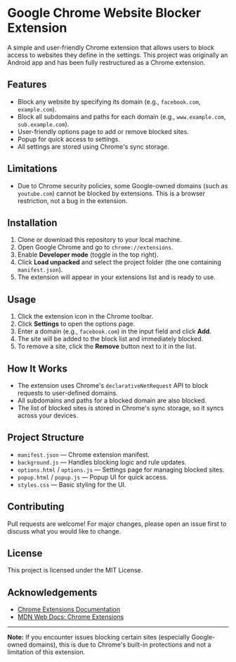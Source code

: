 # Google Chrome Website Blocker Extension

A simple and user-friendly Chrome extension that allows users to block access to websites they define in the settings. This project was originally an Android app and has been fully restructured as a Chrome extension.

## Features
- Block any website by specifying its domain (e.g., `facebook.com`, `example.com`).
- Block all subdomains and paths for each domain (e.g., `www.example.com`, `sub.example.com`).
- User-friendly options page to add or remove blocked sites.
- Popup for quick access to settings.
- All settings are stored using Chrome's sync storage.

## Limitations
- Due to Chrome security policies, some Google-owned domains (such as `youtube.com`) cannot be blocked by extensions. This is a browser restriction, not a bug in the extension.

## Installation
1. Clone or download this repository to your local machine.
2. Open Google Chrome and go to `chrome://extensions`.
3. Enable **Developer mode** (toggle in the top right).
4. Click **Load unpacked** and select the project folder (the one containing `manifest.json`).
5. The extension will appear in your extensions list and is ready to use.

## Usage
1. Click the extension icon in the Chrome toolbar.
2. Click **Settings** to open the options page.
3. Enter a domain (e.g., `facebook.com`) in the input field and click **Add**.
4. The site will be added to the block list and immediately blocked.
5. To remove a site, click the **Remove** button next to it in the list.

## How It Works
- The extension uses Chrome's `declarativeNetRequest` API to block requests to user-defined domains.
- All subdomains and paths for a blocked domain are also blocked.
- The list of blocked sites is stored in Chrome's sync storage, so it syncs across your devices.

## Project Structure
- `manifest.json` — Chrome extension manifest.
- `background.js` — Handles blocking logic and rule updates.
- `options.html` / `options.js` — Settings page for managing blocked sites.
- `popup.html` / `popup.js` — Popup UI for quick access.
- `styles.css` — Basic styling for the UI.

## Contributing
Pull requests are welcome! For major changes, please open an issue first to discuss what you would like to change.

## License
This project is licensed under the MIT License.

## Acknowledgements
- [Chrome Extensions Documentation](https://developer.chrome.com/docs/extensions/)
- [MDN Web Docs: Chrome Extensions](https://developer.mozilla.org/en-US/docs/Mozilla/Add-ons/WebExtensions)

---

**Note:** If you encounter issues blocking certain sites (especially Google-owned domains), this is due to Chrome's built-in protections and not a limitation of this extension.

